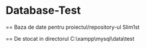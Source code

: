 # Database-Test
==
Baza de date pentru proiectul/repository-ul Slim1st

==
De stocat in directorul C:\xampp\mysql\data\test


